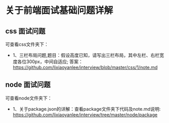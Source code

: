 # 关于前端面试基础问题详解

## css 面试问题
可查看css文件夹下：
- 1、三栏布局问题,题目：假设高度已知，请写出三栏布局，其中左栏、右栏宽度各位300px，中间自适应;
    答案：https://github.com/lixiaoyanlee/interview/blob/master/css/1/note.md

## node 面试问题
可查看node文件夹下：
- 1、关于package.json的详解：查看package文件夹下代码及note.md说明: https://github.com/lixiaoyanlee/interview/tree/master/node/package
    